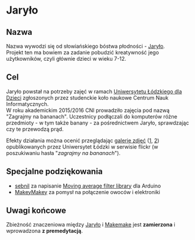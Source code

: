 # Jaryło


## Nazwa
Nazwa wywodzi się od słowiańskiego bóstwa płodności - [Jaryło][jarilo].  
Projekt ten ma bowiem za zadanie pobudzić kreatywność jego użytkowników,
czyli głównie dzieci w wieku 7-12.


## Cel
Jaryło powstał na potrzeby zajęć w ramach
[Uniwersytetu Łódzkiego dla Dzieci][dzieci]
zgłoszonych przez studenckie koło naukowe Centrum Nauk Informatycznych.  
W roku akademickim 2015/2016 CNI prowadziło zajęcia pod nazwą
"Zagrajmy na bananach". Uczestnicy podłączali do komputerów różne przedmioty -
w tym także banany - za pośrednictwem Jaryło, sprawdzając czy te przewodzą prąd.

Efekty działania można ocenić przeglądając [galerie zdjęć][promocja_ul] ([1][uldd_1], [2][uldd_2])
opublikowanych przez Uniwersytet Łódzki w serwisie flickr
(w poszukiwaniu hasła "_zagrajmy na bananach_").


## Specjalne podziękowania
- [sebnil][sebnil] za napisanie [Moving average filter library][mafl] dla Arduino  
- [MakeyMakey][makeymakey] za pomysł na połączenie owoców i elektroniki


## Uwagi końcowe
Zbieżność znaczeniowa między [Jaryło][jarilo] i [Makemake][makemake]
jest __zamierzona__ i wprowadzona __z premedytacją__.


[makeymakey]: http://makeymakey.com/
[jarylo]: http://bit.ly/1NiUylK
[jarilo]: https://en.wikipedia.org/wiki/Jarilo
[makemake]: https://en.wikipedia.org/wiki/Makemake_%28deity%29
[dzieci]: https://dzieci.uni.lodz.pl/
[promocja_ul]: https://www.flickr.com/photos/promocja_ul/albums
[uldd_1]: https://www.flickr.com/photos/promocja_ul/sets/72157659683597758
[uldd_2]: https://www.flickr.com/photos/promocja_ul/sets/72157661051655045
[sebnil]: https://github.com/sebnil
[mafl]: https://github.com/sebnil/Moving-Avarage-Filter--Arduino-Library-
